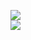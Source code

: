 [![](https://img.shields.io/badge/Made%20With-Github%20Spray-lightgrey.svg?style=for-the-badge&logo=github)](https://github.com/Annihil/github-spray#25354)  
[![](https://i.imgur.com/2DrTn0Z.gif)](https://github.com/Annihil/github-spray)